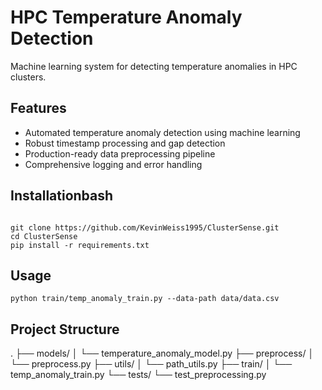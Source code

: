 # HPC Temperature Anomaly Detection

Machine learning system for detecting temperature anomalies in HPC clusters.

## Features
- Automated temperature anomaly detection using machine learning
- Robust timestamp processing and gap detection
- Production-ready data preprocessing pipeline
- Comprehensive logging and error handling

## Installationbash

```

git clone https://github.com/KevinWeiss1995/ClusterSense.git
cd ClusterSense
pip install -r requirements.txt

```
## Usage

```
python train/temp_anomaly_train.py --data-path data/data.csv
```

## Project Structure

.
├── models/
│ └── temperature_anomaly_model.py
├── preprocess/
│ └── preprocess.py
├── utils/
│ └── path_utils.py
├── train/
│ └── temp_anomaly_train.py
└── tests/
└── test_preprocessing.py


